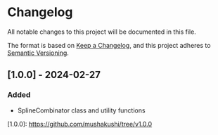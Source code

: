 # Changelog

All notable changes to this project will be documented in this file.

The format is based on [Keep a Changelog](https://keepachangelog.com/en/1.1.0/),
and this project adheres to [Semantic Versioning](https://semver.org/spec/v2.0.0.html).

## \[1.0.0] - 2024-02-27

### Added
- SplineCombinator class and utility functions

\[1.0.0]: https://github.com/mushakushi/tree/v1.0.0
